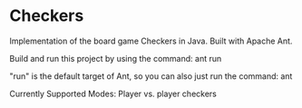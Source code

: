 # Checkers

Implementation of the board game Checkers in Java. Built with Apache Ant.

Build and run this project by using the command:
ant run

"run" is the default target of Ant, so you can also just run the command:
ant

Currently Supported Modes:
Player vs. player checkers
